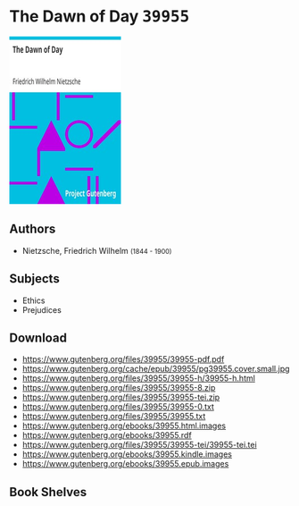 # The Dawn of Day <kbd>39955</kbd>

![](./cover.medium.jpg "")

## Authors


 - Nietzsche, Friedrich Wilhelm <small>(1844 - 1900)</small>

## Subjects


 - Ethics
 - Prejudices

## Download


 - https://www.gutenberg.org/files/39955/39955-pdf.pdf
 - https://www.gutenberg.org/cache/epub/39955/pg39955.cover.small.jpg
 - https://www.gutenberg.org/files/39955/39955-h/39955-h.html
 - https://www.gutenberg.org/files/39955/39955-8.zip
 - https://www.gutenberg.org/files/39955/39955-tei.zip
 - https://www.gutenberg.org/files/39955/39955-0.txt
 - https://www.gutenberg.org/files/39955/39955.txt
 - https://www.gutenberg.org/ebooks/39955.html.images
 - https://www.gutenberg.org/ebooks/39955.rdf
 - https://www.gutenberg.org/files/39955/39955-tei/39955-tei.tei
 - https://www.gutenberg.org/ebooks/39955.kindle.images
 - https://www.gutenberg.org/ebooks/39955.epub.images

## Book Shelves


